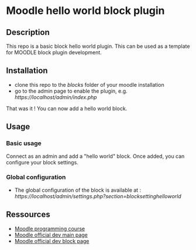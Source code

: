 # Moodle hello world block plugin

## Description 
This repo is a basic block hello world plugin. This can be used as a template for MOODLE block plugin development.

## Installation
* clone this repo to the *blocks* folder of your moodle installation
* go to the admin page to enable the plugin, e.g. *https://localhost/admin/index.php*

That was it ! You can now add a hello world block.

## Usage
### Basic usage
Connect as an admin and add a "hello world" block. Once added, you can configure your block settings. 

### Global configuration 
* The global configuration of the block is available at : *https://localhost/admin/settings.php?section=blocksettinghelloworld*

## Ressources
* [Moodle programming course](https://www.youtube.com/playlist?list=PLgfLVzXXIo5q10qVXDVyD-JZVyZL9pCq0)
* [Moodle official dev main page](https://docs.moodle.org/dev/Main_Page)
* [Moodle official dev block page](https://docs.moodle.org/dev/Blocks)